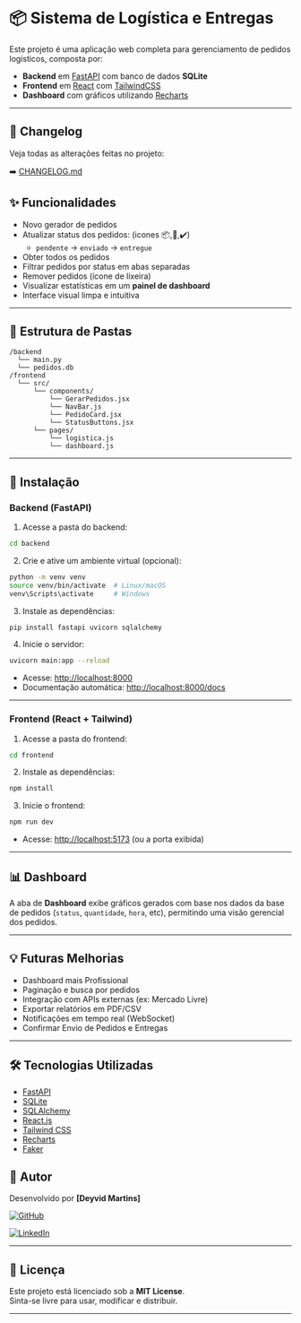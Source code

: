 # 📦 Sistema de Logística e Entregas

Este projeto é uma aplicação web completa para gerenciamento de pedidos logísticos, composta por:

- **Backend** em [FastAPI](https://fastapi.tiangolo.com/) com banco de dados **SQLite**
- **Frontend** em [React](https://reactjs.org/) com [TailwindCSS](https://tailwindcss.com/)
- **Dashboard** com gráficos utilizando [Recharts](https://recharts.org/)

---
## 📝 Changelog

Veja todas as alterações feitas no projeto:

➡️ [CHANGELOG.md](./CHANGELOG.md)

## ✨ Funcionalidades

- Novo gerador de pedidos 
- Atualizar status dos pedidos: (icones 📦,🚚,✔️)
  - `pendente` → `enviado` → `entregue`
- Obter todos os pedidos
- Filtrar pedidos por status em abas separadas
- Remover pedidos (ícone de lixeira)
- Visualizar estatísticas em um **painel de dashboard**
- Interface visual limpa e intuitiva

---

## 📁 Estrutura de Pastas

```
/backend
  └── main.py
  └── pedidos.db
/frontend
  └── src/
      └── components/
          └── GerarPedidos.jsx
          └── NavBar.js
          └── PedidoCard.jsx
          └── StatusButtons.jsx
      └── pages/
          └── logistica.js
          └── dashboard.js
```

---

## 🚀 Instalação

### Backend (FastAPI)

1. Acesse a pasta do backend:

```bash
cd backend
```

2. Crie e ative um ambiente virtual (opcional):

```bash
python -m venv venv
source venv/bin/activate  # Linux/macOS
venv\Scripts\activate     # Windows
```

3. Instale as dependências:

```bash
pip install fastapi uvicorn sqlalchemy
```

4. Inicie o servidor:

```bash
uvicorn main:app --reload
```

- Acesse: [http://localhost:8000](http://localhost:8000)
- Documentação automática: [http://localhost:8000/docs](http://localhost:8000/docs)

---

### Frontend (React + Tailwind)

1. Acesse a pasta do frontend:

```bash
cd frontend
```

2. Instale as dependências:

```bash
npm install
```

3. Inicie o frontend:

```bash
npm run dev
```

- Acesse: [http://localhost:5173](http://localhost:5173) (ou a porta exibida)

---

## 📊 Dashboard

A aba de **Dashboard** exibe gráficos gerados com base nos dados da base de pedidos (`status`, `quantidade`, `hora`, etc), permitindo uma visão gerencial dos pedidos.

---

## 💡 Futuras Melhorias

- Dashboard mais Profissional
- Paginação e busca por pedidos
- Integração com APIs externas (ex: Mercado Livre)
- Exportar relatórios em PDF/CSV
- Notificações em tempo real (WebSocket)
- Confirmar Envio de Pedidos e Entregas

---

## 🛠 Tecnologias Utilizadas

- [FastAPI](https://fastapi.tiangolo.com/)
- [SQLite](https://www.sqlite.org/)
- [SQLAlchemy](https://www.sqlalchemy.org/)
- [React.js](https://reactjs.org/)
- [Tailwind CSS](https://tailwindcss.com/)
- [Recharts](https://recharts.org/)
- [Faker](https://v9.fakerjs.dev/)


## 👤 Autor

Desenvolvido por **[Deyvid Martins]**

[![GitHub](https://img.shields.io/badge/GitHub-Perfil-black?logo=github)](https://github.com/RageHTML)

[![LinkedIn](https://img.shields.io/badge/LinkedIn-Perfil-blue?logo=linkedin)](https://www.linkedin.com/in/deyvid-martins-545530352/)

---

## 📄 Licença

Este projeto está licenciado sob a **MIT License**.  
Sinta-se livre para usar, modificar e distribuir.

---